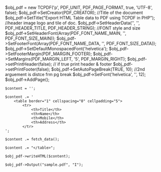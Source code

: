 $obj_pdf = new TCPDF('p', PDF_UNIT, PDF_PAGE_FORMAT, true, 'UTF-8', false);
    $obj_pdf->SetCreator(PDF_CREATOR);
    //Title of the document
    $obj_pdf->SetTitle("Export HTML Table data to PDF using TCPDF in PHP");
    //header image logo and tile of doc.
    $obj_pdf->SetHeaderData('', '', PDF_HEADER_TITLE, PDF_HEADER_STRING);
    //FONT style and size
    $obj_pdf->SetHeaderFont(Array(PDF_FONT_NAME_MAIN, '', PDF_FONT_SIZE_MAIN));
    $obj_pdf->SetFooterFont(Array(PDF_FONT_NAME_DATA, '', PDF_FONT_SIZE_DATA));
    $obj_pdf->SetDefaultMonospacedFont('helvetica');
    $obj_pdf->SetFooterMargin(PDF_MARGIN_FOOTER);
    $obj_pdf->SetMargins(PDF_MARGIN_LEFT, '5', PDF_MARGIN_RIGHT);
    $obj_pdf->setPrintHeader(false); // if true print header & footer
    $obj_pdf->setPrintFooter(false);
    $obj_pdf->SetAutoPageBreak(TRUE, 10); //2nd arguement is distce frm pg break
    $obj_pdf->SetFont('helvetica', '', 12);
    $obj_pdf->AddPage();

    $content = '';

    $content .= '
        <table border="1" cellspacing="0" cellpadding="5">
            <tr>
                <th>Title</th>
                <th>Name</th>
                <th>Mobile</th>
                <th>Address</th>
            </tr>
    ';

    $content .= fetch_data();

    $content .= "</table>";

    $obj_pdf->writeHTML($content);

    $obj_pdf->Output("sample.pdf", "I");